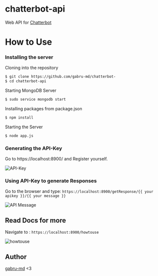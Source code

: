 # chatterbot-api
Web API for [Chatterbot](https://github.com/gunthercox/chatterbot)

# How to Use

### Installing the server

Cloning into the repository

```sh
$ git clone https://github.com/gabru-md/chatterbot-
$ cd chatterbot-api
```

Starting MongoDB Server

```sh
$ sudo service mongodb start
```

Installing packages from package.json

```sh
$ npm install
```

Starting the Server

```sh
$ node app.js
```

### Generating the API-Key

Go to https://localhost:8900/ and Register yourself.

![API-Key](https://github.com/gabru-md/chatterbot-api/blob/master/images/APIKey.png?raw=true)

### Using API-Key to generate Responses

Go to the browser and type:
`https://localhost:8900/getResponse/{{ your apikey }}/{{ your message }}`

![API Message](https://github.com/gabru-md/chatterbot-api/blob/master/images/API_inUse.png?raw=true)

## Read Docs for more

Navigate to : `https://localhost:8900/howtouse`

![howtouse](https://github.com/gabru-md/chatterbot-api/blob/master/images/docs.png?raw=true)


## Author 
[gabru-md](https://github.com/gabru-md) <3
